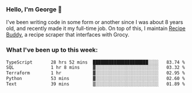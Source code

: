 ### Hello, I'm George 👋

I've been writing code in some form or another since I was about 8 years old, and recently made it my full-time job. On top of this, I maintain [Recipe Buddy](https://github.com/georgegebbett/recipe-buddy), a recipe scraper that interfaces with Grocy.  

<!--
**georgegebbett/georgegebbett** is a ✨ _special_ ✨ repository because its `README.md` (this file) appears on your GitHub profile.

Here are some ideas to get you started:

- 🔭 I’m currently working on ...
- 🌱 I’m currently learning ...
- 👯 I’m looking to collaborate on ...
- 🤔 I’m looking for help with ...
- 💬 Ask me about ...
- 📫 How to reach me: ...
- 😄 Pronouns: ...
- ⚡ Fun fact: ...
-->

### What I've been up to this week:
<!--START_SECTION:waka-->

```txt
TypeScript       28 hrs 52 mins  █████████████████████░░░░   83.74 %
SQL              1 hr 8 mins     ▓░░░░░░░░░░░░░░░░░░░░░░░░   03.32 %
Terraform        1 hr            ▓░░░░░░░░░░░░░░░░░░░░░░░░   02.95 %
Python           53 mins         ▓░░░░░░░░░░░░░░░░░░░░░░░░   02.60 %
Text             39 mins         ▒░░░░░░░░░░░░░░░░░░░░░░░░   01.89 %
```

<!--END_SECTION:waka-->
